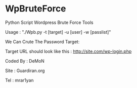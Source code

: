 # WpBruteForce
Python Script Wordpress Brute Force Tools 

Usage : "./Wpb.py -t [target] -u [user] -w [passlist]"

We Can Crute The Password Target:

Target URL should look like this : http://site.com/wp-login.php


                                              
Coded By : DeMoN	

Site : Guardiran.org 

Tel : mrar1yan

 
 
